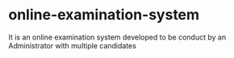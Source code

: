 # online-examination-system
It is an online examination system developed to be conduct by an Administrator with multiple candidates
